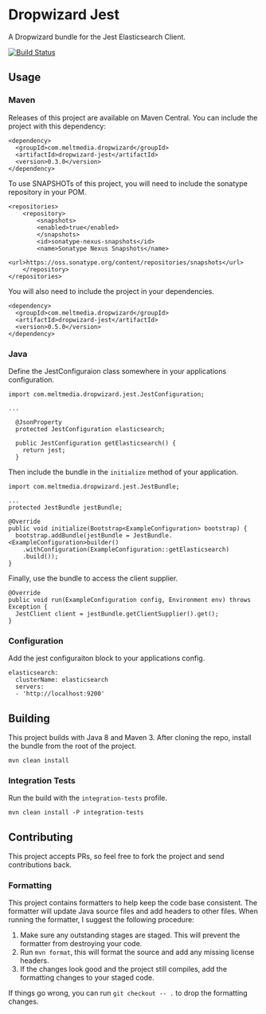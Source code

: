 # Dropwizard Jest

A Dropwizard bundle for the Jest Elasticsearch Client.

[![Build Status](https://travis-ci.org/meltmedia/dropwizard-jest.svg)](https://travis-ci.org/meltmedia/dropwizard-jest)

## Usage

### Maven

Releases of this project are available on Maven Central.  You can include the project with this dependency:

```
<dependency>
  <groupId>com.meltmedia.dropwizard</groupId>
  <artifactId>dropwizard-jest</artifactId>
  <version>0.3.0</version>
</dependency>
```

To use SNAPSHOTs of this project, you will need to include the sonatype repository in your POM.

```
<repositories>
    <repository>
        <snapshots>
        <enabled>true</enabled>
        </snapshots>
        <id>sonatype-nexus-snapshots</id>
        <name>Sonatype Nexus Snapshots</name>
        <url>https://oss.sonatype.org/content/repositories/snapshots</url>
    </repository>
</repositories>
```

You will also need to include the project in your dependencies.

```
<dependency>
  <groupId>com.meltmedia.dropwizard</groupId>
  <artifactId>dropwizard-jest</artifactId>
  <version>0.5.0</version>
</dependency>
```

### Java

Define the JestConfiguraion class somewhere in your applications configuration.

```
import com.meltmedia.dropwizard.jest.JestConfiguration;

...

  @JsonProperty
  protected JestConfiguration elasticsearch;

  public JestConfiguration getElasticsearch() {
    return jest;
  }
```

Then include the bundle in the `initialize` method of your application.

```
import com.meltmedia.dropwizard.jest.JestBundle;

...
protected JestBundle jestBundle;

@Override
public void initialize(Bootstrap<ExampleConfiguration> bootstrap) {
  bootstrap.addBundle(jestBundle = JestBundle.<ExampleConfiguration>builder()
    .withConfiguration(ExampleConfiguration::getElasticsearch)
    .build());
}
```

Finally, use the bundle to access the client supplier.

```
@Override
public void run(ExampleConfiguration config, Environment env) throws Exception {
  JestClient client = jestBundle.getClientSupplier().get();
}
```

### Configuration

Add the jest configuraiton block to your applications config.

```
elasticsearch:
  clusterName: elasticsearch
  servers:
  - 'http://localhost:9200'
```

## Building

This project builds with Java 8 and Maven 3.  After cloning the repo, install the bundle from the root of the project.

```
mvn clean install
```

### Integration Tests

Run the build with the `integration-tests` profile.

```
mvn clean install -P integration-tests
```

## Contributing

This project accepts PRs, so feel free to fork the project and send contributions back.

### Formatting

This project contains formatters to help keep the code base consistent.  The formatter will update Java source files and add headers to other files.  When running the formatter, I suggest the following procedure:

1. Make sure any outstanding stages are staged.  This will prevent the formatter from destroying your code.
2. Run `mvn format`, this will format the source and add any missing license headers.
3. If the changes look good and the project still compiles, add the formatting changes to your staged code.

If things go wrong, you can run `git checkout -- .` to drop the formatting changes. 
